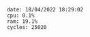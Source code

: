 

                date: 18/04/2022 18:29:02
                cpu: 0.1%
                ram: 19.1%
                cycles: 25020

                         